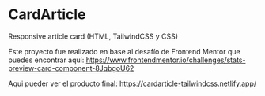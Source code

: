 # CardArticle
Responsive article card (HTML, TailwindCSS y CSS)

Este proyecto fue realizado en base al desafío de Frontend Mentor que puedes encontrar aqui:
https://www.frontendmentor.io/challenges/stats-preview-card-component-8JqbgoU62

Aqui pueder ver el producto final:
https://cardarticle-tailwindcss.netlify.app/
